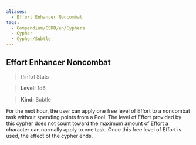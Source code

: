 ```yaml
---
aliases:
  - Effort Enhancer Noncombat
tags:
  - Compendium/CSRD/en/Cyphers
  - Cypher
  - Cypher/Subtle
---
```

  
    
## Effort Enhancer Noncombat    
>[!info] Stats    
> **Level:** 1d6    
> **Kind:** Subtle  
    
For the next hour, the user can apply one free level of Effort to a noncombat task without spending points from a Pool. The level of Effort provided by this cypher does not count toward the maximum amount of Effort a character can normally apply to one task. Once this free level of Effort is used, the effect of the cypher ends.
